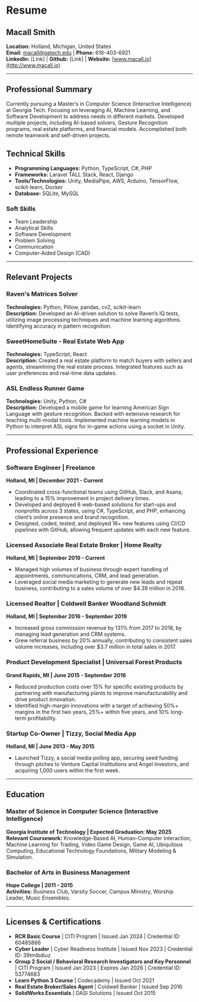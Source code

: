 # Resume

## Macall Smith
**Location:** Holland, Michigan, United States  
**Email:** macall@gatech.edu | **Phone:** 616-403-6921  
**LinkedIn:** [Link] | **Github:** [Link] | **Website:** [www.macall.io](http://www.macall.io)

---

## Professional Summary
Currently pursuing a Master’s in Computer Science (Interactive Intelligence) at Georgia Tech. Focusing on leveraging AI, Machine Learning, and Software Development to address needs in different markets. Developed multiple projects, including AI-based solvers, Gesture Recognition programs, real estate platforms, and financial models. Accomplished both remote teamwork and self-driven projects.

## Technical Skills
- **Programming Languages:** Python, TypeScript, C#, PHP
- **Frameworks:** Laravel TALL Stack, React, Django
- **Tools/Technologies:** Unity, MediaPipe, AWS, Arduino, TensorFlow, scikit-learn, Docker
- **Database:** SQLite, MySQL

### Soft Skills
- Team Leadership
- Analytical Skills
- Software Development
- Problem Solving
- Communication
- Computer-Aided Design (CAD)

---

## Relevant Projects
### Raven's Matrices Solver
**Technologies:** Python, Pillow, pandas, cv2, scikit-learn  
**Description:** Developed an AI-driven solution to solve Raven’s IQ tests, utilizing image processing techniques and machine learning algorithms. Identifying accuracy in pattern recognition.

### SweetHomeSuite - Real Estate Web App
**Technologies:** TypeScript, React  
**Description:** Created a real estate platform to match buyers with sellers and agents, streamlining the real estate process. Integrated features such as user preferences and real-time data updates.

### ASL Endless Runner Game
**Technologies:** Unity, Python, C#  
**Description:** Developed a mobile game for learning American Sign Language with gesture recognition. Backed with extensive research for teaching multi-modal tools. Implemented machine learning models in Python to interpret ASL signs for in-game actions using a socket in Unity.

---

## Professional Experience
### Software Engineer | Freelance
**Holland, MI | December 2021 - Current**  
- Coordinated cross-functional teams using GitHub, Slack, and Asana, leading to a 15% improvement in project delivery times.
- Developed and deployed 6 web-based solutions for start-ups and nonprofits across 3 states, using C#, TypeScript, and PHP, enhancing client’s online presence and brand recognition.
- Designed, coded, tested, and deployed 16+ new features using CI/CD pipelines with GitHub, allowing frequent updates with each new feature.

### Licensed Associate Real Estate Broker | Home Realty
**Holland, MI | September 2019 - Current**  
- Managed high volumes of business through expert handling of appointments, communications, CRM, and lead generation.
- Leveraged social media marketing to generate new leads and repeat business, contributing to a sales volume of over $4.39 million in 2018.

### Licensed Realtor | Coldwell Banker Woodland Schmidt
**Holland, MI | September 2016 - September 2019**  
- Increased gross commission revenue by 131% from 2017 to 2018, by managing lead generation and CRM systems.
- Grew referral business by 20% annually, contributing to consistent sales volume increases, including over $3.7 million in total sales in 2017.

### Product Development Specialist | Universal Forest Products
**Grand Rapids, MI | June 2015 - September 2016**  
- Reduced production costs over 15% for specific existing products by partnering with manufacturing plants to improve manufacturability and drive product innovation. 
- Identified high-margin innovations with a target of achieving 50%+ margins in the first two years, 25%+ within five years, and 10% long-term profitability.

### Startup Co-Owner | Tizzy, Social Media App
**Holland, MI | June 2013 - May 2015**  
- Launched Tizzy, a social media polling app, securing seed funding through pitches to Venture Capital Institutions and Angel Investors, and acquiring 1,000 users within the first week.

---

## Education
### Master of Science in Computer Science (Interactive Intelligence)
**Georgia Institute of Technology | Expected Graduation: May 2025**  
**Relevant Coursework:** Knowledge-Based AI, Human-Computer Interaction, Machine Learning for Trading, Video Game Design, Game AI, Ubiquitous Computing, Educational Technology Foundations, Military Modeling & Simulation.

### Bachelor of Arts in Business Management
**Hope College | 2011 - 2015**  
**Activities:** Business Club, Varsity Soccer, Campus Ministry, Worship Leader, Music Ensembles.

---

## Licenses & Certifications
- **RCR Basic Course** | CITI Program | Issued Jan 2024 | Credential ID: 60485866
- **Cyber Leader** | Cyber Readiness Institute | Issued Nov 2023 | Credential ID: 39tmlbdiuz
- **Group 2 Social / Behavioral Research Investigators and Key Personnel** | CITI Program | Issued Jan 2023 | Expires Jan 2026 | Credential ID: 53774683
- **Learn Python 3 Course** | Codecademy | Issued Oct 2021
- **Real Estate Broker/Sales Agent** | Coldwell Banker | Issued Sep 2016
- **SolidWorks Essentials** | DASI Solutions | Issued Oct 2015
